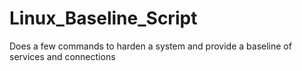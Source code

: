 # Linux_Baseline_Script
Does a few commands to harden a system and provide a baseline of services and connections
